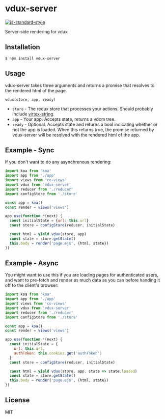 
# vdux-server

[![js-standard-style](https://img.shields.io/badge/code%20style-standard-brightgreen.svg?style=flat)](https://github.com/feross/standard)

Server-side rendering for vdux

## Installation

    $ npm install vdux-server

## Usage

vdux-server takes three arguments and returns a promise that resolves to the rendered html of the page.

  `vdux(store, app, ready)`
  * `store` - The redux store that processes your actions. Should probably include [virtex-string](https://github.com/ashaffer/virtex-string).
  * `app` - Your app. Accepts state, returns a vdom tree.
  * `ready` - Optional. Accepts state and returns a bool indicating whether or not the app is loaded. When this returns true, the promise returned by vdux-server will be resolved with the rendered html of the app.

## Example - Sync

If you don't want to do any asynchronous rendering:

```javascript
import koa from 'koa'
import app from './app'
import views from 'co-views'
import vdux from 'vdux-server'
import reducer from './reducer'
import configStore from './store'

const app = koa()
const render = views('views')

app.use(function *(next) {
  const initialState = {url: this.url}
  const store = configStore(reducer, initialState)

  const html = yield vdux(store, app)
  const state = store.getState()
  this.body = render('page.ejs', {html, state})
})
```

## Example - Async

You might want to use this if you are loading pages for authenticated users, and want to pre-fetch and render as much data as you can before handing it off to the client's browser:

```javascript
import koa from 'koa'
import app from './app'
import views from 'co-views'
import vdux from 'vdux-server'
import reducer from './reducer'
import configStore from './store'

const app = koa()
const render = views('views')

app.use(function *(next) {
  const initialState = {
    url: this.url,
    authToken: this.cookies.get('authToken')
  }
  const store = configStore(reducer, initialState)

  const html = yield vdux(store, app, state => state.loaded)
  const state = store.getState()
  this.body = render('page.ejs', {html, state})
})
```

## License

MIT
